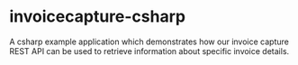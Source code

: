 # invoicecapture-csharp
A csharp example application which demonstrates how our invoice capture REST API can be used to retrieve information about specific invoice details.


